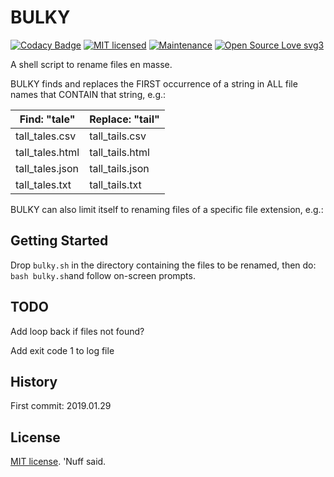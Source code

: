 # BULKY 

[![Codacy Badge](https://api.codacy.com/project/badge/Grade/fb82654b6fd24aa0b37fe1cd9e0275c1)](https://www.codacy.com/app/marshki/BULKY?utm_source=github.com&amp;utm_medium=referral&amp;utm_content=marshki/BULKY&amp;utm_campaign=Badge_Grade)
[![MIT licensed](https://img.shields.io/badge/license-MIT-blue.svg)](https://raw.githubusercontent.com/hyperium/hyper/master/LICENSE)
[![Maintenance](https://img.shields.io/badge/Maintained%3F-yes-green.svg)](https://GitHub.com/Naereen/StrapDown.js/graphs/commit-activity)
[![Open Source Love svg3](https://badges.frapsoft.com/os/v3/open-source.svg?v=103)](https://github.com/ellerbrock/open-source-badges/)

A shell script to rename files en masse. 

BULKY finds and replaces the FIRST occurrence of a string in ALL file names 
that CONTAIN that string, e.g.: 

| Find: "tale"    | Replace: "tail" |
|-----------------|-----------------|
| tall_tales.csv  | tall_tails.csv  | 
| tall_tales.html | tall_tails.html | 
| tall_tales.json | tall_tails.json | 
| tall_tales.txt  | tall_tails.txt  | 

BULKY can also limit itself to renaming files of a specific file extension, e.g.:  

## Getting Started

Drop `bulky.sh` in the directory containing the files to be renamed, 
then do: `bash bulky.sh`and follow on-screen prompts.  

## TODO

Add loop back if files not found? 

Add exit code 1 to log file 

## History

First commit: 2019.01.29 

## License

[MIT license](https://opensource.org/licenses/MIT). 'Nuff said. 
